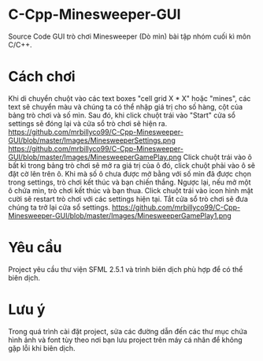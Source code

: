 # C-Cpp-Minesweeper-GUI

Source Code GUI trò chơi Minesweeper (Dò mìn) bài tập nhóm cuối kì môn C/C++.

# Cách chơi

Khi di chuyển chuột vào các text boxes "cell grid X * X" hoặc "mines", các text sẽ chuyển màu và chúng ta có thể nhập giá trị cho số hàng, cột của bảng trò chơi và số mìn. Sau đó, khi click chuột trái vào "Start" cửa sổ settings sẽ đóng lại và cửa sổ trò chơi sẽ hiện ra.
https://github.com/mrbillyco99/C-Cpp-Minesweeper-GUI/blob/master/Images/MinesweeperSettings.png
https://github.com/mrbillyco99/C-Cpp-Minesweeper-GUI/blob/master/Images/MinesweeperGamePlay.png
Click chuột trái vào ô bất kì trong bảng trò chơi sẽ mở ra giá trị của ô đó, click chuột phải vào ô sẽ đặt cờ lên trên ô. Khi mà số ô chưa được mở bằng với số mìn đã được chọn trong settings, trò chơi kết thúc và bạn chiến thắng. Ngược lại, nếu mở một ô chứa mìn, trò chơi kết thúc và bạn thua. Click chuột trái vào icon hình mặt cười sẽ restart trò chơi với các settings hiện tại. Tắt cửa sổ trò chơi sẽ đưa chúng ta trở lại cửa sổ settings.
https://github.com/mrbillyco99/C-Cpp-Minesweeper-GUI/blob/master/Images/MinesweeperGamePlay1.png

# Yêu cầu

Project yêu cầu thư viện SFML 2.5.1 và trình biên dịch phù hợp để có thể biên dịch.

# Lưu ý

Trong quá trình cài đặt project, sửa các đường dẫn đến các thư mục chứa hình ảnh và font tùy theo nơi bạn lưu project trên máy cá nhân để không gặp lỗi khi biên dịch.
